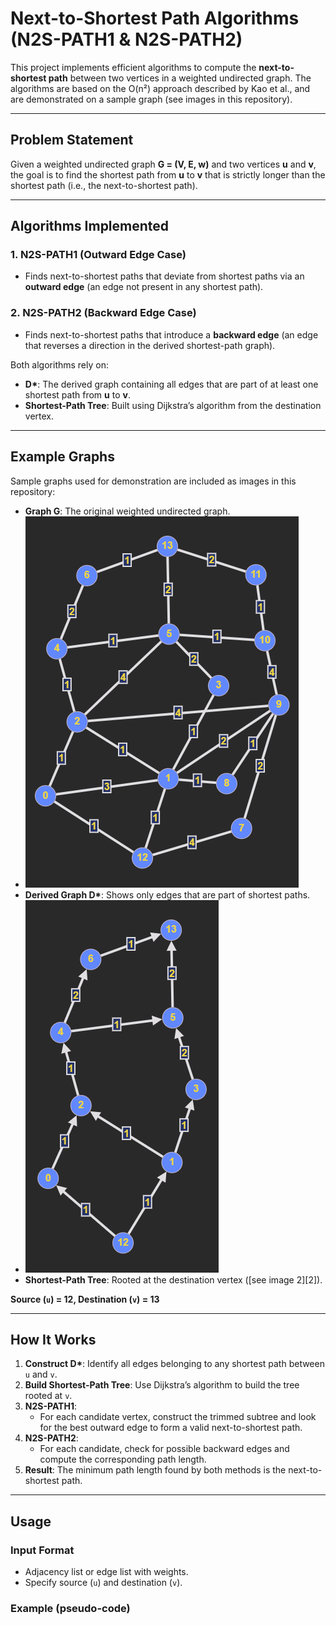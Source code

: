 # Next-to-Shortest Path Algorithms (N2S-PATH1 & N2S-PATH2)

This project implements efficient algorithms to compute the **next-to-shortest path** between two vertices in a weighted undirected graph. The algorithms are based on the O(n²) approach described by Kao et al., and are demonstrated on a sample graph (see images in this repository).

---

## Problem Statement

Given a weighted undirected graph **G = (V, E, w)** and two vertices **u** and **v**, the goal is to find the shortest path from **u** to **v** that is strictly longer than the shortest path (i.e., the next-to-shortest path).

---

## Algorithms Implemented

### 1. N2S-PATH1 (Outward Edge Case)
- Finds next-to-shortest paths that deviate from shortest paths via an **outward edge** (an edge not present in any shortest path).

### 2. N2S-PATH2 (Backward Edge Case)
- Finds next-to-shortest paths that introduce a **backward edge** (an edge that reverses a direction in the derived shortest-path graph).

Both algorithms rely on:
- **D\***: The derived graph containing all edges that are part of at least one shortest path from **u** to **v**.
- **Shortest-Path Tree**: Built using Dijkstra’s algorithm from the destination vertex.

---

## Example Graphs

Sample graphs used for demonstration are included as images in this repository:
- **Graph G**: The original weighted undirected graph.
- ![Graph-G](https://github.com/Div16s/Next-To-Shortest-Path/blob/main/images/Graph-G.png?raw=true)
- **Derived Graph D\***: Shows only edges that are part of shortest paths.
- ![Graph-D_star](https://github.com/Div16s/Next-To-Shortest-Path/blob/main/images/Graph-D_star.png?raw=true)
- **Shortest-Path Tree**: Rooted at the destination vertex ([see image 2][2]).

**Source (`u`) = 12, Destination (`v`) = 13**

---

## How It Works

1. **Construct D\***: Identify all edges belonging to any shortest path between `u` and `v`.
2. **Build Shortest-Path Tree**: Use Dijkstra’s algorithm to build the tree rooted at `v`.
3. **N2S-PATH1**:
    - For each candidate vertex, construct the trimmed subtree and look for the best outward edge to form a valid next-to-shortest path.
4. **N2S-PATH2**:
    - For each candidate, check for possible backward edges and compute the corresponding path length.
5. **Result**: The minimum path length found by both methods is the next-to-shortest path.

---

## Usage

### Input Format

- Adjacency list or edge list with weights.
- Specify source (`u`) and destination (`v`).

### Example (pseudo-code)
